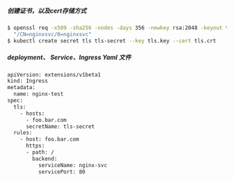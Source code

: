 ##### 创建证书，以及cert存储方式
```bash
$ openssl req -x509 -sha256 -nodes -days 356 -newkey rsa:2048 -keyout tls.key -out tls.crt -subj
  "/CN=nginxsvc/0=nginxsvc"
$ kubectl create secret tls tls-secret --key tls.key --cert tls.crt
```

##### deployment、 Service、Ingress Yaml 文件
```bash
apiVersion: extensions/v1beta1
kind: Ingress
metadata:
  name: nginx-test
spec:
  tls:
    - hosts:
      - foo.bar.com
      secretName: tls-secret
  rules:
    - host: foo.bar.com
      https:
      - path: /
        backend:
          serviceName: nginx-svc
          servicePort: 80
```
